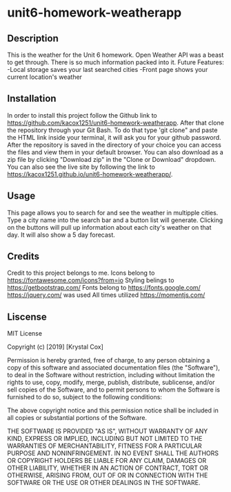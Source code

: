 # unit6-homework-weatherapp

## Description

This is the weather for the Unit 6 homework.
Open Weather API was a beast to get through. There is so much information packed into it.
Future Features:
    -Local storage saves your last searched cities
    -Front page shows your current location's weather

## Installation

In order to install this project follow the Github link to https://github.com/kacox1251/unit6-homework-weatherapp. After that clone the repository through your Git Bash. To do that type 'git clone" and paste the HTML link inside your terminal, it will ask you for your github password. After the repository is saved in the directory of your choice you can access the files and view them in your default browser.
You can also download as a zip file by clicking "Download zip" in the "Clone or Download" dropdown.
You can also see the live site by following the link to https://kacox1251.github.io/unit6-homework-weatherapp/.

## Usage

This page allows you to search for and see the weather in multipple cities. Type a city name into the search bar and a button list will generate. Clicking on the buttons will pull up information about each city's weather on that day. It will also show a 5 day forecast.

## Credits

Credit to this project belongs to me.
Icons belong to https://fontawesome.com/icons?from=io
Styling belings to https://getbootstrap.com/
Fonts belong to https://fonts.google.com/
https://jquery.com/ was used
All times utilized https://momentjs.com/

## Liscense

MIT License

Copyright (c) [2019] [Krystal Cox]

Permission is hereby granted, free of charge, to any person obtaining a copy
of this software and associated documentation files (the "Software"), to deal
in the Software without restriction, including without limitation the rights
to use, copy, modify, merge, publish, distribute, sublicense, and/or sell
copies of the Software, and to permit persons to whom the Software is
furnished to do so, subject to the following conditions:

The above copyright notice and this permission notice shall be included in all
copies or substantial portions of the Software.

THE SOFTWARE IS PROVIDED "AS IS", WITHOUT WARRANTY OF ANY KIND, EXPRESS OR
IMPLIED, INCLUDING BUT NOT LIMITED TO THE WARRANTIES OF MERCHANTABILITY,
FITNESS FOR A PARTICULAR PURPOSE AND NONINFRINGEMENT. IN NO EVENT SHALL THE
AUTHORS OR COPYRIGHT HOLDERS BE LIABLE FOR ANY CLAIM, DAMAGES OR OTHER
LIABILITY, WHETHER IN AN ACTION OF CONTRACT, TORT OR OTHERWISE, ARISING FROM,
OUT OF OR IN CONNECTION WITH THE SOFTWARE OR THE USE OR OTHER DEALINGS IN THE
SOFTWARE.